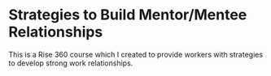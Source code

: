 # Strategies to Build Mentor/Mentee Relationships
 This is a Rise 360 course which I created to provide workers with strategies to develop strong work relationships.
